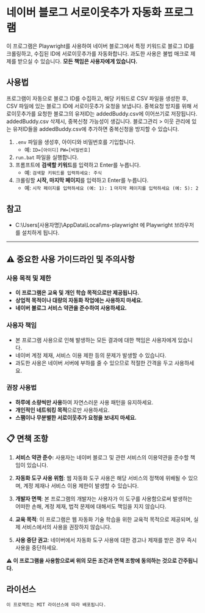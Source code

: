 # 네이버 블로그 서로이웃추가 자동화 프로그램

이 프로그램은 Playwright를 사용하여 네이버 블로그에서 특정 키워드로 블로그 ID를 크롤링하고, 수집된 ID에 서로이웃추가를 자동화합니다.
과도한 사용은 불법 매크로 제제를 받으실 수 있습니다.
**모든 책임은 사용자에게 있습니다.**

## 사용법

프로그램이 자동으로 블로그 ID를 수집하고, 해당 키워드로 CSV 파일을 생성한 후, CSV 파일에 있는 블로그 ID에 서로이웃추가 요청을 보냅니다.
중복요청 방지를 위해 서로이웃추가를 요청한 블로그의 유저ID는 addedBuddy.csv에 이어쓰기로 저장됩니다.
addedBuddy.csv 삭제시, 중복신청 가능성이 생깁니다. 블로그관리 > 이웃 관리에 있는 유저ID들을 addedBuddy.csv에 추가하면 중복신청을 방지할 수 있습니다.

1.  `.env` 파일을 생성후, 아이디와 비밀번호를 기입합니다.
    *   예: `ID=[아이디]`
            `PW=[비밀번호]`
2.  `run.bat` 파일을 실행합니다.
3.  프롬프트에 **검색할 키워드**를 입력하고 Enter를 누릅니다.
    *   예: `검색할 키워드를 입력하세요: 주식`
4.  크롤링할 **시작, 마지막 페이지**를 입력하고 Enter를 누릅니다.
    *   예: `시작 페이지를 입력하세요 (예: 1): 1`
            `마지막 페이지를 입력하세요 (예: 5): 2`

## 참고

*   C:\Users\[사용자명]\AppData\Local\ms-playwright 에 Playwright 브라우저를 설치하게 됩니다.

---

## ⚠️ 중요한 사용 가이드라인 및 주의사항

### 사용 목적 및 제한
- **이 프로그램은 교육 및 개인 학습 목적으로만 제공됩니다.**
- **상업적 목적이나 대량의 자동화 작업에는 사용하지 마세요.**
- **네이버 블로그 서비스 약관을 준수하여 사용하세요.**

### 사용자 책임
- 본 프로그램 사용으로 인해 발생하는 모든 결과에 대한 책임은 사용자에게 있습니다.
- 네이버 계정 제재, 서비스 이용 제한 등의 문제가 발생할 수 있습니다.
- 과도한 사용은 네이버 서버에 부하를 줄 수 있으므로 적절한 간격을 두고 사용하세요.

### 권장 사용법
- **하루에 소량씩만 사용**하여 자연스러운 사용 패턴을 유지하세요.
- **개인적인 네트워킹 목적**으로만 사용하세요.
- **스팸이나 무분별한 서로이웃추가 요청을 보내지 마세요.**

## 📋 면책 조항

1. **서비스 약관 준수**: 사용자는 네이버 블로그 및 관련 서비스의 이용약관을 준수할 책임이 있습니다.

2. **자동화 도구 사용 위험**: 웹 자동화 도구 사용은 해당 서비스의 정책에 위배될 수 있으며, 계정 제재나 서비스 이용 제한이 발생할 수 있습니다.

3. **개발자 면책**: 본 프로그램의 개발자는 사용자가 이 도구를 사용함으로써 발생하는 어떠한 손해, 계정 제재, 법적 문제에 대해서도 책임을 지지 않습니다.

4. **교육 목적**: 이 프로그램은 웹 자동화 기술 학습을 위한 교육적 목적으로 제공되며, 실제 서비스에서의 사용을 권장하지 않습니다.

5. **사용 중단 권고**: 네이버에서 자동화 도구 사용에 대한 경고나 제재를 받은 경우 즉시 사용을 중단하세요.

**⚠️ 이 프로그램을 사용함으로써 위의 모든 조건과 면책 조항에 동의하는 것으로 간주됩니다.**

 ## 라이선스

    이 프로젝트는 MIT 라이선스에 따라 배포됩니다.
